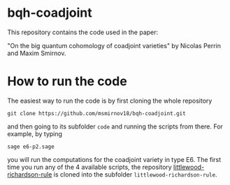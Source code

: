 # bqh-coadjoint

This repository contains the code used in the paper:

"On the big quantum cohomology of coadjoint varieties" by Nicolas Perrin and Maxim Smirnov.

# How to run the code

The easiest way to run the code is by first cloning the whole repository

```
git clone https://github.com/msmirnov18/bqh-coadjoint.git
```
and then going to its subfolder ``code`` and running the scripts from there.
For example, by typing
```
sage e6-p2.sage
```
you will run the computations for the coadjoint variety in type E6.
The first time you run any of the 4 available scripts, the repository
[littlewood-richardson-rule](https://github.com/msmirnov18/littlewood-richardson-rule)
is cloned into the subfolder ``littlewood-richardson-rule``.
